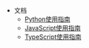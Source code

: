 <!-- _sidebar.md -->

* 文档
  * [Python使用指南](/docs/Py.md) <!--注意这里是相对路径-->
  * [JavaScript使用指南](/docs/Js.md)
  * [TypeScript使用指南](/docs/Ts.md)
